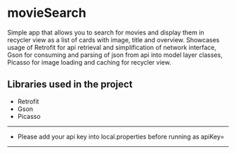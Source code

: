 # movieSearch
Simple app that allows you to search for movies and display them in recycler view as a list of cards with image, title and overview. 
Showcases usage of Retrofit for api retrieval and simplification of network interface, Gson for consuming and parsing of json from api into model layer classes,
Picasso for image loading and caching for recycler view. 

## Libraries used in the project
- Retrofit
- Gson
- Picasso


---
* Please add your api key into local.properties before running as apiKey=<yourApiKey>
---
